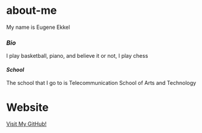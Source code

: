 # about-me
My name is Eugene Ekkel
### _*Bio*_
I play basketball, piano, and believe it or not, I play chess
#### _*School*_
The school that I go to is Telecommunication School of Arts and Technology
# Website
[Visit My GitHub!](https://github.com/eugenee8613/about-me)
